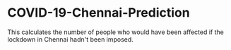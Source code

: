 # COVID-19-Chennai-Prediction
This calculates the number of people who would have been affected if the lockdown in Chennai hadn't been imposed.
